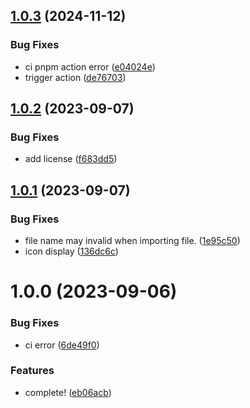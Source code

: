 ## [1.0.3](https://github.com/lee88688/logseq-mhtml-view-plugin/compare/v1.0.2...v1.0.3) (2024-11-12)


### Bug Fixes

* ci pnpm action error ([e04024e](https://github.com/lee88688/logseq-mhtml-view-plugin/commit/e04024e9be186de86a1cf5bb94712beb6d590019))
* trigger action ([de76703](https://github.com/lee88688/logseq-mhtml-view-plugin/commit/de76703828df58d06a173abb6c53324b9902c6a0))

## [1.0.2](https://github.com/lee88688/logseq-mhtml-view-plugin/compare/v1.0.1...v1.0.2) (2023-09-07)


### Bug Fixes

* add license ([f683dd5](https://github.com/lee88688/logseq-mhtml-view-plugin/commit/f683dd533b4f288197f4cdcfeaa8ff57972c432c))

## [1.0.1](https://github.com/lee88688/logseq-mhtml-view-plugin/compare/v1.0.0...v1.0.1) (2023-09-07)


### Bug Fixes

* file name may invalid when importing file. ([1e95c50](https://github.com/lee88688/logseq-mhtml-view-plugin/commit/1e95c501c93c33d8180ce163c0ebb025ec9de8b4))
* icon display ([136dc6c](https://github.com/lee88688/logseq-mhtml-view-plugin/commit/136dc6c0cb2f186b29243080f5e73fb22f100fde))

# 1.0.0 (2023-09-06)


### Bug Fixes

* ci error ([6de49f0](https://github.com/lee88688/logseq-mhtml-view-plugin/commit/6de49f05c5e6bc868065fa1df3a80be090e65be3))


### Features

* complete! ([eb06acb](https://github.com/lee88688/logseq-mhtml-view-plugin/commit/eb06acba30aacf6e37224d577825626e7fce5ac7))
